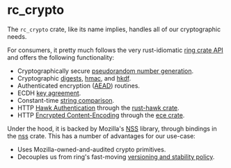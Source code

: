 # rc_crypto

The `rc_crypto` crate, like its name implies, handles all of our cryptographic needs.

For consumers, it pretty much follows the very rust-idiomatic [ring crate API](https://briansmith.org/rustdoc/ring/) and
offers the following functionality:

* Cryptographically secure [pseudorandom number generation](./src/rand.rs).
* Cryptographic [digests](./src/digest.rs), [hmac](./src/hmac.rs), and [hkdf](./src/hkdf.rs).
* Authenticated encryption ([AEAD](./src/aead.rs)) routines.
* ECDH [key agreement](./src/agreement.rs).
* Constant-time [string comparison](./src/constant_time.rs).
* HTTP [Hawk Authentication](./src/hawk_crypto.rs) through the [rust-hawk crate](https://github.com/taskcluster/rust-hawk/).
* HTTP [Encrypted Content-Encoding](./src/ece.rs) through the [ece crate](https://github.com/mozilla/rust-ece).

Under the hood, it is backed by Mozilla's [NSS](https://developer.mozilla.org/en-US/docs/Mozilla/Projects/NSS) library,
through bindings in the [nss](./nss/) crate. This has a number of advantages for our use-case:

* Uses Mozilla-owned-and-audited crypto primitives.
* Decouples us from ring's fast-moving [versioning and stability
  policy](https://github.com/briansmith/ring#versioning--stability).
